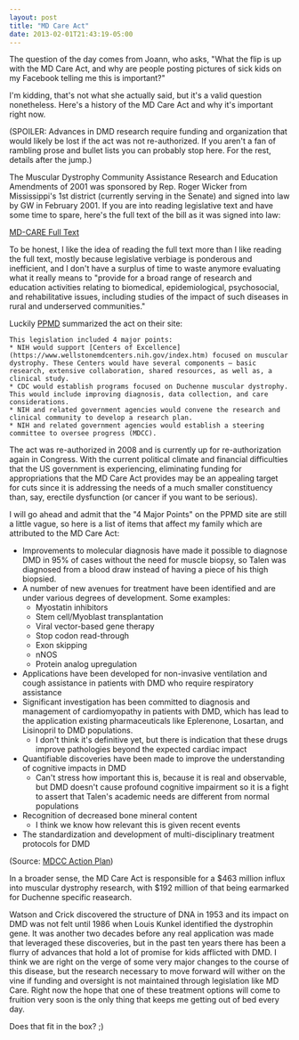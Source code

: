 ```yaml
---
layout: post
title: "MD Care Act"
date: 2013-02-01T21:43:19-05:00
---
```


The question of the day comes from Joann, who asks, "What the flip is up with the MD Care Act, and why are people posting pictures of sick kids on my Facebook telling me this is important?"

I'm kidding, that's not what she actually said, but it's a valid question nonetheless. Here's a history of the MD Care Act and why it's important right now.

(SPOILER: Advances in DMD research require funding and organization that would likely be lost if the act was not re-authorized. If you aren't a fan of rambling prose and bullet lists you can probably stop here. For the rest, details after the jump.)

The Muscular Dystrophy Community Assistance Research and Education Amendments of 2001 was sponsored by Rep. Roger Wicker from Mississippi's 1st district (currently serving in the Senate) and signed into law by GW in February 2001. If you are into reading legislative text and have some time to spare, here's the full text of the bill as it was signed into law:

[MD-CARE Full Text](http://www.gpo.gov/fdsys/pkg/BILLS-107hr717enr/pdf/BILLS-107hr717enr.pdf)

To be honest, I like the idea of reading the full text more than I like reading the full text, mostly because legislative verbiage is ponderous and inefficient, and I don't have a surplus of time to waste anymore evaluating what it really means to "provide for a broad range of research and education activities relating to biomedical, epidemiological, psychosocial, and rehabilitative issues, including studies of the impact of such diseases in rural and underserved communities."

Luckily [PPMD](http://www.parentprojectmd.org/) summarized the act on their site:


    This legislation included 4 major points:
    * NIH would support [Centers of Excellence](https://www.wellstonemdcenters.nih.gov/index.htm) focused on muscular dystrophy. These Centers would have several components – basic research, extensive collaboration, shared resources, as well as, a clinical study.
    * CDC would establish programs focused on Duchenne muscular dystrophy. This would include improving diagnosis, data collection, and care considerations. 
    * NIH and related government agencies would convene the research and clinical community to develop a research plan.
    * NIH and related government agencies would establish a steering committee to oversee progress (MDCC).


The act was re-authorized in 2008 and is currently up for re-authorization again in Congress. With the current political climate and financial difficulties that the US government is experiencing, eliminating funding for appropriations that the MD Care Act provides may be an appealing target for cuts since it is addressing the needs of a much smaller constituency than, say, erectile dysfunction (or cancer if you want to be serious).

I will go ahead and admit that the "4 Major Points" on the PPMD site are still a little vague, so here is a list of items that affect my family which are attributed to the MD Care Act:
* Improvements to molecular diagnosis have made it possible to diagnose DMD in 95% of cases without the need for muscle biopsy, so Talen was diagnosed from a blood draw instead of having a piece of his thigh biopsied.
* A number of new avenues for treatment have been identified and are under various degrees of development. Some examples:
    * Myostatin inhibitors
    * Stem cell/Myoblast transplantation
    * Viral vector-based gene therapy
    * Stop codon read-through
    * Exon skipping
    * nNOS
    * Protein analog upregulation
* Applications have been developed for non-invasive ventilation and cough assistance in patients with DMD who require respiratory assistance
* Significant investigation has been committed to diagnosis and management of cardiomyopathy in patients with DMD, which has lead to the application existing pharmaceuticals like Eplerenone, Losartan, and Lisinopril to DMD populations.
    * I don't think it's definitive yet, but there is indication that these drugs improve pathologies beyond the expected cardiac impact
* Quantifiable discoveries have been made to improve the understanding of cognitive impacts in DMD
    * Can't stress how important this is, because it is real and observable, but DMD doesn't cause profound cognitive impairment so it is a fight to assert that Talen's academic needs are different from normal populations
* Recognition of decreased bone mineral content
    * I think we know how relevant this is given recent events
* The standardization and development of multi-disciplinary treatment protocols for DMD

(Source:  [MDCC Action Plan](https://mdcc.nih.gov/action_plan/2015-action-Plan-to-MDCC-508comp.pdf))

In a broader sense, the MD Care Act is responsible for a $463 million influx into muscular dystrophy research, with $192 million of that being earmarked for Duchenne specific reasearch.

Watson and Crick discovered the structure of DNA in 1953 and its impact on DMD was not felt until 1986 when Louis Kunkel identified the dystrophin gene. It was another two decades before any real application was made that leveraged these discoveries, but in the past ten years there has been a flurry of advances that hold a lot of promise for kids afflicted with DMD. I think we are right on the verge of some very major changes to the course of this disease, but the research necessary to move forward will wither on the vine if funding and oversight is not maintained through legislation like MD Care. Right now the hope that one of these treatment options will come to fruition very soon is the only thing that keeps me getting out of bed every day.

Does that fit in the box? ;)


